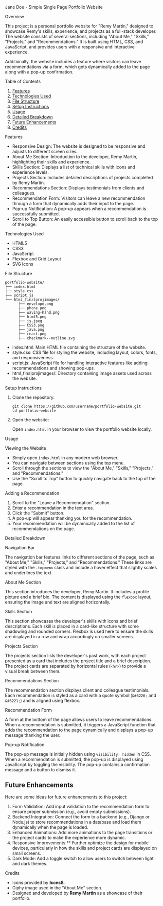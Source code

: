 Jane Doe - Simple Single Page Portfolio Website

Overview

This project is a personal portfolio website for "Remy Martin," designed to showcase Remy's skills, experience, and projects as a full-stack developer. The website consists of several sections, including "About Me," "Skills," "Projects," and "Recommendations." It is built using HTML, CSS, and JavaScript, and provides users with a responsive and interactive experience.

Additionally, the website includes a feature where visitors can leave recommendations via a form, which gets dynamically added to the page along with a pop-up confirmation.

Table of Contents

1. [Features](#features)
2. [Technologies Used](#technologies-used)
3. [File Structure](#file-structure)
4. [Setup Instructions](#setup-instructions)
5. [Usage](#usage)
6. [Detailed Breakdown](#detailed-breakdown)
7. [Future Enhancements](#future-enhancements)
8. [Credits](#credits)

Features

- Responsive Design: The website is designed to be responsive and adjusts to different screen sizes.
- About Me Section: Introduction to the developer, Remy Martin, highlighting their skills and experience.
- Skills Section: Displays a list of technical skills with icons and experience levels.
- Projects Section: Includes detailed descriptions of projects completed by Remy Martin.
- Recommendations Section: Displays testimonials from clients and colleagues.
- Recommendation Form: Visitors can leave a new recommendation through a form that dynamically adds their input to the page.
- Pop-up Notification: A pop-up appears when a recommendation is successfully submitted.
- Scroll to Top Button: An easily accessible button to scroll back to the top of the page.

Technologies Used

- HTML5
- CSS3
- JavaScript
- Flexbox and Grid Layout
- SVG Icons

File Structure

```
portfolio-website/
├── index.html
├── style.css
├── script.js
└── html_finalprojimages/
      ├── envelope.png
      ├── phone.png
      ├── waving-hand.png
      ├── html5.png
      ├── js.jpeg
      ├── CSS3.png
      ├── java.png
      ├── react.png
      ├── checkmark--outline.svg
```

- index.html: Main HTML file containing the structure of the website.
- style.css: CSS file for styling the website, including layout, colors, fonts, and responsiveness.
- script.js: JavaScript file for handling interactive features like adding recommendations and showing pop-ups.
- html_finalprojimages/: Directory containing image assets used across the website.

Setup Instructions

1. Clone the repository:

   ```
   git clone https://github.com/username/portfolio-website.git
   cd portfolio-website
   ```

2. Open the website:

   Open `index.html` in your browser to view the portfolio website locally.

Usage

Viewing the Website

- Simply open `index.html` in any modern web browser.
- You can navigate between sections using the top menu.
- Scroll through the sections to view the "About Me," "Skills," "Projects," and "Recommendations."
- Use the "Scroll to Top" button to quickly navigate back to the top of the page.

Adding a Recommendation

1. Scroll to the "Leave a Recommendation" section.
2. Enter a recommendation in the text area.
3. Click the "Submit" button.
4. A pop-up will appear thanking you for the recommendation.
5. Your recommendation will be dynamically added to the list of recommendations on the page.

Detailed Breakdown

Navigation Bar

The navigation bar features links to different sections of the page, such as "About Me," "Skills," "Projects," and "Recommendations." These links are styled with the `.topmenu` class and include a hover effect that slightly scales and underlines the text.

About Me Section

This section introduces the developer, Remy Martin. It includes a profile picture and a brief bio. The content is displayed using the `flexbox` layout, ensuring the image and text are aligned horizontally.

Skills Section

This section showcases the developer's skills with icons and brief descriptions. Each skill is placed in a card-like structure with some shadowing and rounded corners. Flexbox is used here to ensure the skills are displayed in a row and wrap accordingly on smaller screens.

Projects Section

The projects section lists the developer's past work, with each project presented as a card that includes the project title and a brief description. The project cards are separated by horizontal rules (`<hr>`) to provide a visual break between them.

Recommendations Section

The recommendation section displays client and colleague testimonials. Each recommendation is styled as a card with a quote symbol (`&#8220;` and `&#8221;`) and is aligned using flexbox.

Recommendation Form

A form at the bottom of the page allows users to leave recommendations. When a recommendation is submitted, it triggers a JavaScript function that adds the recommendation to the page dynamically and displays a pop-up message thanking the user.

Pop-up Notification

The pop-up message is initially hidden using `visibility: hidden` in CSS. When a recommendation is submitted, the pop-up is displayed using JavaScript by toggling the visibility. The pop-up contains a confirmation message and a button to dismiss it.

## Future Enhancements

Here are some ideas for future enhancements to this project:

1. Form Validation: Add input validation to the recommendation form to ensure proper submission (e.g., avoid empty submissions).
2. Backend Integration: Connect the form to a backend (e.g., Django or Node.js) to store recommendations in a database and load them dynamically when the page is loaded.
3. Enhanced Animations: Add more animations to the page transitions or the project cards to make the experience more dynamic.
4. Responsive Improvements:** Further optimize the design for mobile devices, particularly in how the skills and project cards are displayed on small screens.
5. Dark Mode: Add a toggle switch to allow users to switch between light and dark themes.

Credits

- Icons provided by **Icons8**.
- Giphy image used in the "About Me" section.
- Designed and developed by **Remy Martin** as a showcase of their portfolio.
